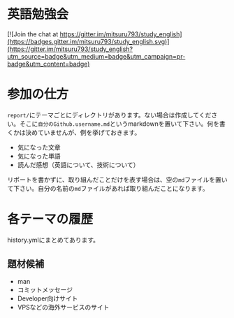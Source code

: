 # 英語勉強会

[![Join the chat at https://gitter.im/mitsuru793/study_english](https://badges.gitter.im/mitsuru793/study_english.svg)](https://gitter.im/mitsuru793/study_english?utm_source=badge&utm_medium=badge&utm_campaign=pr-badge&utm_content=badge)

# 参加の仕方

`report/`にテーマごとにディレクトリがあります。ない場合は作成してください。そこに`自分のGithub.username.md`というmarkdownを置いて下さい。何を書くかは決めていませんが、例を挙げておきます。

* 気になった文章
* 気になった単語
* 読んだ感想（英語について、技術について）

リポートを書かずに、取り組んだことだけを表す場合は、空の`md`ファイルを置いて下さい。自分の名前の`md`ファイルがあれば取り組んだことになります。

# 各テーマの履歴

history.ymlにまとめてあります。

## 題材候補

* man
* コミットメッセージ
* Developer向けサイト
* VPSなどの海外サービスのサイト
